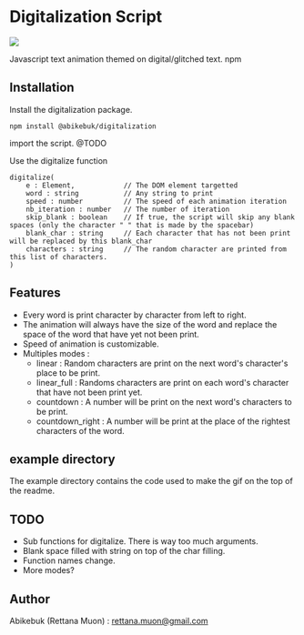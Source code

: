 # Digitalization Script  
![](https://s7.gifyu.com/images/Digitalize-1.10.gif)

Javascript text animation themed on digital/glitched text.
npm 
## Installation  
Install the digitalization package.
```
npm install @abikebuk/digitalization
```
import the script.
@TODO

Use the digitalize function
```
digitalize(
    e : Element,            // The DOM element targetted
    word : string           // Any string to print
    speed : number          // The speed of each animation iteration
    nb_iteration : number   // The number of iteration
    skip_blank : boolean    // If true, the script will skip any blank spaces (only the character " " that is made by the spacebar)
    blank_char : string     // Each character that has not been print will be replaced by this blank_char
    characters : string     // The random character are printed from this list of characters.
)
```
## Features
* Every word is print character by character from left to right.
* The animation will always have the size of the word and replace the space of the word that have yet not been print. 
* Speed of animation is customizable.
* Multiples modes : 
    * linear : Random characters are print on the next word's character's place to be print. 
    * linear_full : Randoms characters are print on each word's character that have not been print yet.
    * countdown : A number will be print on the next word's characters to be print.
    * countdown_right : A number will be print at the place of the rightest characters of the word.
    
## example directory
The example directory contains the code used to make the gif on the top of the readme.

## TODO
* Sub functions for digitalize. There is way too much arguments.
* Blank space filled with string on top of the char filling.
* Function names change.
* More modes?

## Author  
Abikebuk (Rettana Muon) : <rettana.muon@gmail.com>
